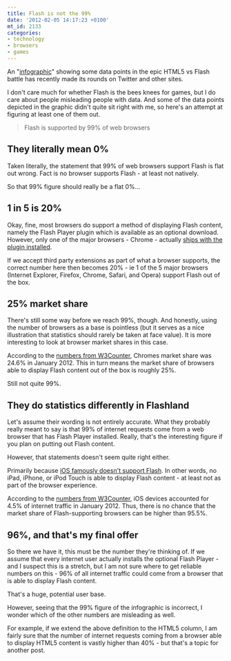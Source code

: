 ```yaml
---
title: Flash is not the 99%
date: '2012-02-05 14:17:23 +0100'
mt_id: 2133
categories:
- technology
- browsers
- games
---
```

An "[infographic][1]" showing some data points in the epic HTML5 vs Flash battle has recently made its rounds on Twitter and other sites.

I don't care much for whether Flash is the bees knees for games, but I do care about people misleading people with data. And some of the data points depicted in the graphic didn't quite sit right with me, so here's an attempt at figuring at least one of them out.

> Flash is supported by 99% of web browsers


[1]: http://www.onemorelevel.com/html-5-vs-flash-games/ "HTML5 vs Flash games infographic"

<!--more-->

## They literally mean 0%

Taken literally, the statement that 99% of web browsers support Flash is flat out wrong. Fact is no browser supports Flash - at least not natively.

So that 99% figure should really be a flat 0%...

## 1 in 5 is 20%

Okay, fine, most browsers do support a method of displaying Flash content, namely the Flash Player plugin which is available as an optional download. However, only one of the major browsers - Chrome - actually [ships with the plugin installed][1]. 

If we accept third party extensions as part of what a browser supports, the correct number here then becomes 20% - ie 1 of the 5 major browsers (Internet Explorer, Firefox, Chrome, Safari, and Opera) support Flash out of the box.

## 25% market share

There's still some way before we reach 99%, though. And honestly, using the number of browsers as a base is pointless (but it serves as a nice illustration that statistics should rarely be taken at face value). It is more interesting to look at browser market shares in this case.

According to the [numbers from W3Counter][2], Chromes market share was 24.6% in January 2012. This in turn means the market share of browsers able to display Flash content out of the box is roughly 25%.

Still not quite 99%.

## They do statistics differently in Flashland

Let's assume their wording is not entirely accurate. What they probably really meant to say is that 99% of internet requests come from a web browser that has Flash Player installed. Really, that's the interesting figure if you plan on putting out Flash content.

However, that statements doesn't seem quite right either.

Primarily because [iOS famously doesn't support Flash][3]. In other words, no iPad, iPhone, or iPod Touch is able to display Flash content - at least not as part of the browser experience.

According to the [numbers from W3Counter][4], iOS devices accounted for 4.5% of internet traffic in January 2012. Thus, there is no chance that the market share of Flash-supporting browsers can be higher than 95.5%.

## 96%, and that's my final offer

So there we have it, this must be the number they're thinking of. If we assume that every internet user actually installs the optional Flash Player - and I suspect this is a stretch, but I am not sure where to get reliable numbers on this - 96% of all internet traffic could come from a browser that is able to display Flash content.

That's a huge, potential user base. 

However, seeing that the 99% figure of the infographic is incorrect, I wonder which of the other numbers are misleading as well.

For example, if we extend the above definition to the HTML5 column, I am fairly sure that the number of internet requests coming from a browser able to display HTML5 content is vastly higher than 40% - but that's a topic for another post.

[1]: http://en.wikipedia.org/wiki/Adobe_Flash_Player "Wikipedia: Adobe Flash Player"
[2]: http://en.wikipedia.org/wiki/Usage_share_of_web_browsers "Wikipedia: Usage share of web browsers"
[3]: http://www.apple.com/hotnews/thoughts-on-flash/ "Steve Jobs' Thoughts on Flash"
[4]: http://www.w3counter.com/globalstats.php?year=2012&month=1 "W3Counter: January 2012"
